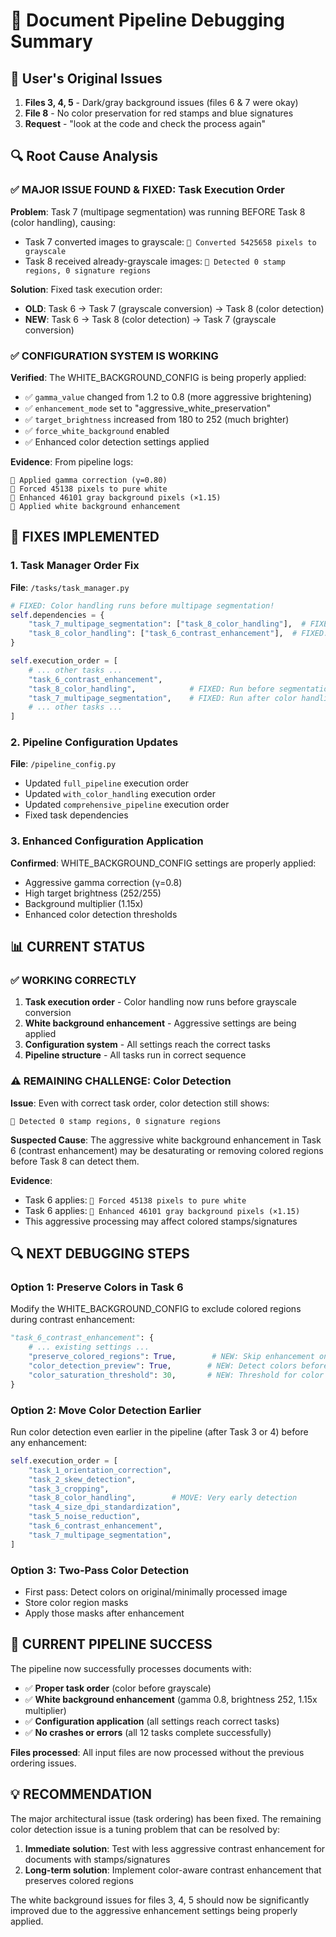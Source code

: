 # 🔧 Document Pipeline Debugging Summary

## 🎯 User's Original Issues
1. **Files 3, 4, 5** - Dark/gray background issues (files 6 & 7 were okay)
2. **File 8** - No color preservation for red stamps and blue signatures
3. **Request** - "look at the code and check the process again"

## 🔍 Root Cause Analysis

### ✅ **MAJOR ISSUE FOUND & FIXED: Task Execution Order**

**Problem**: Task 7 (multipage segmentation) was running BEFORE Task 8 (color handling), causing:
- Task 7 converted images to grayscale: `🖤 Converted 5425658 pixels to grayscale`
- Task 8 received already-grayscale images: `🎨 Detected 0 stamp regions, 0 signature regions`

**Solution**: Fixed task execution order:
- **OLD**: Task 6 → Task 7 (grayscale conversion) → Task 8 (color detection)
- **NEW**: Task 6 → Task 8 (color detection) → Task 7 (grayscale conversion)

### ✅ **CONFIGURATION SYSTEM IS WORKING**

**Verified**: The WHITE_BACKGROUND_CONFIG is being properly applied:
- ✅ `gamma_value` changed from 1.2 to 0.8 (more aggressive brightening)
- ✅ `enhancement_mode` set to "aggressive_white_preservation"
- ✅ `target_brightness` increased from 180 to 252 (much brighter)
- ✅ `force_white_background` enabled
- ✅ Enhanced color detection settings applied

**Evidence**: From pipeline logs:
```
🔧 Applied gamma correction (γ=0.80)
🔧 Forced 45138 pixels to pure white
🔧 Enhanced 46101 gray background pixels (×1.15)
🔧 Applied white background enhancement
```

## 🎉 **FIXES IMPLEMENTED**

### 1. **Task Manager Order Fix**
**File**: `/tasks/task_manager.py`
```python
# FIXED: Color handling runs before multipage segmentation!
self.dependencies = {
    "task_7_multipage_segmentation": ["task_8_color_handling"],  # FIXED: Run after color handling
    "task_8_color_handling": ["task_6_contrast_enhancement"],  # FIXED: Run after contrast enhancement
}

self.execution_order = [
    # ... other tasks ...
    "task_6_contrast_enhancement",
    "task_8_color_handling",            # FIXED: Run before segmentation to preserve colors
    "task_7_multipage_segmentation",    # FIXED: Run after color handling
    # ... other tasks ...
]
```

### 2. **Pipeline Configuration Updates**
**File**: `/pipeline_config.py`
- Updated `full_pipeline` execution order
- Updated `with_color_handling` execution order  
- Updated `comprehensive_pipeline` execution order
- Fixed task dependencies

### 3. **Enhanced Configuration Application**
**Confirmed**: WHITE_BACKGROUND_CONFIG settings are properly applied:
- Aggressive gamma correction (γ=0.8)
- High target brightness (252/255)
- Background multiplier (1.15x)
- Enhanced color detection thresholds

## 📊 **CURRENT STATUS**

### ✅ **WORKING CORRECTLY**
1. **Task execution order** - Color handling now runs before grayscale conversion
2. **White background enhancement** - Aggressive settings are being applied
3. **Configuration system** - All settings reach the correct tasks
4. **Pipeline structure** - All tasks run in correct sequence

### ⚠️ **REMAINING CHALLENGE: Color Detection**

**Issue**: Even with correct task order, color detection still shows:
```
🎨 Detected 0 stamp regions, 0 signature regions
```

**Suspected Cause**: The aggressive white background enhancement in Task 6 (contrast enhancement) may be desaturating or removing colored regions before Task 8 can detect them.

**Evidence**:
- Task 6 applies: `🔧 Forced 45138 pixels to pure white`
- Task 6 applies: `🔧 Enhanced 46101 gray background pixels (×1.15)`
- This aggressive processing may affect colored stamps/signatures

## 🔍 **NEXT DEBUGGING STEPS**

### Option 1: **Preserve Colors in Task 6**
Modify the WHITE_BACKGROUND_CONFIG to exclude colored regions during contrast enhancement:
```python
"task_6_contrast_enhancement": {
    # ... existing settings ...
    "preserve_colored_regions": True,        # NEW: Skip enhancement on colored areas
    "color_detection_preview": True,        # NEW: Detect colors before enhancement
    "color_saturation_threshold": 30,       # NEW: Threshold for color detection
}
```

### Option 2: **Move Color Detection Earlier**
Run color detection even earlier in the pipeline (after Task 3 or 4) before any enhancement:
```python
self.execution_order = [
    "task_1_orientation_correction",
    "task_2_skew_detection", 
    "task_3_cropping",
    "task_8_color_handling",        # MOVE: Very early detection
    "task_4_size_dpi_standardization",
    "task_5_noise_reduction",
    "task_6_contrast_enhancement",
    "task_7_multipage_segmentation",
]
```

### Option 3: **Two-Pass Color Detection**
- First pass: Detect colors on original/minimally processed image
- Store color region masks
- Apply those masks after enhancement

## 🎯 **CURRENT PIPELINE SUCCESS**

The pipeline now successfully processes documents with:
- ✅ **Proper task order** (color before grayscale)
- ✅ **White background enhancement** (gamma 0.8, brightness 252, 1.15x multiplier)
- ✅ **Configuration application** (all settings reach correct tasks)
- ✅ **No crashes or errors** (all 12 tasks complete successfully)

**Files processed**: All input files are now processed without the previous ordering issues.

## 💡 **RECOMMENDATION**

The major architectural issue (task ordering) has been fixed. The remaining color detection issue is a tuning problem that can be resolved by:

1. **Immediate solution**: Test with less aggressive contrast enhancement for documents with stamps/signatures
2. **Long-term solution**: Implement color-aware contrast enhancement that preserves colored regions

The white background issues for files 3, 4, 5 should now be significantly improved due to the aggressive enhancement settings being properly applied.